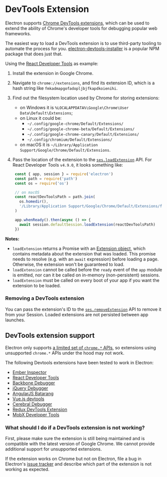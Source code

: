 # DevTools Extension

Electron supports [Chrome DevTools extensions][devtools-extension], which can
be used to extend the ability of Chrome's developer tools for debugging
popular web frameworks.


The easiest way to load a DevTools extension is to use third-party tooling to automate the
process for you. [electron-devtools-installer][electron-devtools-installer] is a popular
NPM package that does just that.


Using the [React Developer Tools][react-devtools] as example:

1. Install the extension in Google Chrome.
1. Navigate to `chrome://extensions`, and find its extension ID, which is a hash
   string like `fmkadmapgofadopljbjfkapdkoienihi`.
1. Find out the filesystem location used by Chrome for storing extensions:
   * on Windows it is `%LOCALAPPDATA%\Google\Chrome\User Data\Default\Extensions`;
   * on Linux it could be:
     * `~/.config/google-chrome/Default/Extensions/`
     * `~/.config/google-chrome-beta/Default/Extensions/`
     * `~/.config/google-chrome-canary/Default/Extensions/`
     * `~/.config/chromium/Default/Extensions/`
   * on macOS it is `~/Library/Application Support/Google/Chrome/Default/Extensions`.
1. Pass the location of the extension to the [`ses.loadExtension`][load-extension]
   API. For React Developer Tools `v4.9.0`, it looks something like:

   ```javascript
    const { app, session } = require('electron')
    const path = require('path')
    const os = require('os')

    // on macOS
    const reactDevToolsPath = path.join(
      os.homedir(),
      '/Library/Application Support/Google/Chrome/Default/Extensions/fmkadmapgofadopljbjfkapdkoienihi/4.9.0_0'
    )

    app.whenReady().then(async () => {
      await session.defaultSession.loadExtension(reactDevToolsPath)
    })
   ```

**Notes:**

* `loadExtension` returns a Promise with an [Extension object][extension-structure],
which contains metadata about the extension that was loaded. This promise needs to
resolve (e.g. with an `await` expression) before loading a page. Otherwise, the
extension won't be guaranteed to load.
* `loadExtension` cannot be called before the `ready` event of the `app` module
is emitted, nor can it be called on in-memory (non-persistent) sessions.
* `loadExtension` must be called on every boot of your app if you want the
extension to be loaded.

### Removing a DevTools extension

You can pass the extension's ID to the [`ses.removeExtension`][remove-extension] API to
remove it from your Session. Loaded extensions are not persisted between
app launches.

## DevTools extension support

Electron only supports
[a limited set of `chrome.*` APIs][supported-extension-apis],
so extensions using unsupported `chrome.*` APIs under the hood may not work.

The following Devtools extensions have been tested to work in Electron:

* [Ember Inspector](https://chrome.google.com/webstore/detail/ember-inspector/bmdblncegkenkacieihfhpjfppoconhi)
* [React Developer Tools](https://chrome.google.com/webstore/detail/react-developer-tools/fmkadmapgofadopljbjfkapdkoienihi)
* [Backbone Debugger](https://chrome.google.com/webstore/detail/backbone-debugger/bhljhndlimiafopmmhjlgfpnnchjjbhd)
* [jQuery Debugger](https://chrome.google.com/webstore/detail/jquery-debugger/dbhhnnnpaeobfddmlalhnehgclcmjimi)
* [AngularJS Batarang](https://chrome.google.com/webstore/detail/angularjs-batarang/ighdmehidhipcmcojjgiloacoafjmpfk)
* [Vue.js devtools](https://chrome.google.com/webstore/detail/vuejs-devtools/nhdogjmejiglipccpnnnanhbledajbpd)
* [Cerebral Debugger](https://cerebraljs.com/docs/introduction/devtools.html)
* [Redux DevTools Extension](https://chrome.google.com/webstore/detail/redux-devtools/lmhkpmbekcpmknklioeibfkpmmfibljd)
* [MobX Developer Tools](https://chrome.google.com/webstore/detail/mobx-developer-tools/pfgnfdagidkfgccljigdamigbcnndkod)

### What should I do if a DevTools extension is not working?

First, please make sure the extension is still being maintained and is compatible
with the latest version of Google Chrome. We cannot provide additional support for
unsupported extensions.

If the extension works on Chrome but not on Electron, file a bug in Electron's
[issue tracker][issue-tracker] and describe which part
of the extension is not working as expected.

[devtools-extension]: https://developer.chrome.com/extensions/devtools
[session]: ../api/session.md
[react-devtools]: https://chrome.google.com/webstore/detail/react-developer-tools/fmkadmapgofadopljbjfkapdkoienihi
[load-extension]: ../api/session.md#sesloadextensionpath
[extension-structure]: ../api/structures/extension.md
[remove-extension]: ../api/session.md#sesremoveextensionextensionid
[electron-devtools-installer]: https://github.com/MarshallOfSound/electron-devtools-installer
[supported-extension-apis]: ../api/extensions.md
[issue-tracker]: https://github.com/electron/electron/issues
